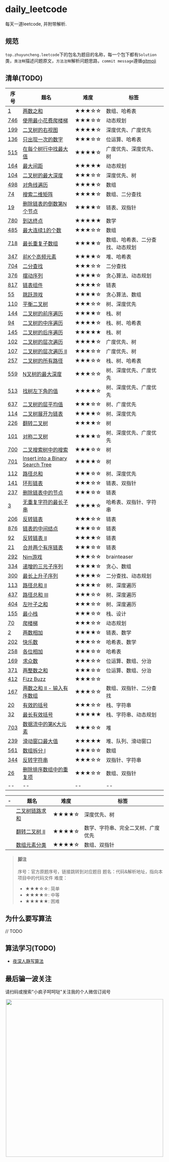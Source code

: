# daily_leetcode

每天一道leetcode, 并附带解析.

## 规范

`top.zhuyuncheng.leetcode`下的包名为题目的名称，每一个包下都有`Solution`类，`类注释`描述问题原文，`方法注释`解析问题思路，`commit message`遵循[gitmoji](https://gitmoji.carloscuesta.me/)

## 清单(TODO)

| 序号 | 题名 | 难度 | 标签 |
| ----- | ----- | ----- | ----- |
| [1](https://leetcode.com/problemset/all/?search=1) | [两数之和](https://github.com/zhuyuncheng/leetcode/blob/master/src/main/java/top/zhuyuncheng/leetcode/two_sum/Solution.java) | ★★★☆☆ | 数组、哈希表 |
| [746](https://leetcode.com/problemset/all/?search=746)  | [使用最小花费爬楼梯](https://github.com/zhuyuncheng/leetcode/blob/master/src/main/java/top/zhuyuncheng/leetcode/min_cost_climbing_stairs/Solution.java) | ★★★☆☆ | 动态规划 |
| [199](https://leetcode.com/problemset/all/?search=199)  | [二叉树的右视图](https://github.com/zhuyuncheng/leetcode/blob/master/src/main/java/top/zhuyuncheng/leetcode/binary_tree_right_side_view/Solution.java) | ★★★★☆ | 深度优先、广度优先 |
| [136](https://leetcode.com/problemset/all/?search=136)  | [只出现一次的数字](https://github.com/zhuyuncheng/leetcode/blob/master/src/main/java/top/zhuyuncheng/leetcode/single_number/Solution.java) | ★★★☆☆ | 位运算、哈希表 |
| [515](https://leetcode.com/problemset/all/?search=515)  | [在每个树行中找最大值](https://github.com/zhuyuncheng/leetcode/blob/master/src/main/java/top/zhuyuncheng/leetcode/find_largest_value_in_each_tree_row/Solution.java) | ★★★★☆ | 广度优先、深度优先、树 |
| [164](https://leetcode.com/problemset/all/?search=164)  | [最大间距](https://github.com/zhuyuncheng/leetcode/blob/master/src/main/java/top/zhuyuncheng/leetcode/maximum_gap/Solution.java) | ★★★★★ | 动态规划 |
| [104](https://leetcode.com/problemset/all/?search=104)  | [二叉树的最大深度](https://github.com/zhuyuncheng/leetcode/blob/master/src/main/java/top/zhuyuncheng/leetcode/maximum_depth_of_binary_tree/Solution.java) | ★★★☆☆ | 深度优先、树 |
| [498](https://leetcode.com/problemset/all/?search=498)  | [对角线遍历](https://github.com/zhuyuncheng/leetcode/blob/master/src/main/java/top/zhuyuncheng/leetcode/diagonal_traverse/Solution.java) | ★★★★☆ | 数组 |
| [74](https://leetcode.com/problemset/all/?search=74)  | [搜索二维矩阵](https://github.com/zhuyuncheng/leetcode/blob/master/src/main/java/top/zhuyuncheng/leetcode/search_a_2d_matrix/Solution.java) | ★★★★☆ | 数组、二分查找 |
| [19](https://leetcode.com/problemset/all/?search=19)  | [删除链表的倒数第N个节点](https://github.com/zhuyuncheng/leetcode/blob/master/src/main/java/top/zhuyuncheng/leetcode/remove_nth_node_from_end_of_list/Solution.java) | ★★★★☆ | 链表、双指针 |
| [780](https://leetcode.com/problemset/all/?search=780)  | [到达终点](https://github.com/zhuyuncheng/leetcode/blob/master/src/main/java/top/zhuyuncheng/leetcode/reaching_points/Solution.java) | ★★★★★ | 数学 |
| [485](https://leetcode.com/problemset/all/?search=485)  | [最大连续1的个数](https://github.com/zhuyuncheng/leetcode/blob/master/src/main/java/top/zhuyuncheng/leetcode/max_consecutive_ones/Solution.java) | ★★★☆☆ | 数组 |
| [718](https://leetcode.com/problemset/all/?search=718)  | [最长重复子数组](https://github.com/zhuyuncheng/leetcode/blob/master/src/main/java/top/zhuyuncheng/leetcode/maximum_length_of_repeated_subarray/Solution.java) | ★★★★☆ | 数组、哈希表、二分查找、动态规划 |
| [347](https://leetcode.com/problemset/all/?search=347)  | [前K个高频元素](https://github.com/zhuyuncheng/leetcode/blob/master/src/main/java/top/zhuyuncheng/leetcode/top_k_frequent_elements/Solution.java) | ★★★★☆ | 堆、哈希表 |
| [704](https://leetcode.com/problemset/all/?search=704)  | [二分查找](https://github.com/zhuyuncheng/leetcode/blob/master/src/main/java/top/zhuyuncheng/leetcode/binary_search/Solution.java) | ★★★☆☆ | 二分查找 |
| [376](https://leetcode.com/problemset/all/?search=376)  | [摆动序列](https://github.com/zhuyuncheng/leetcode/blob/master/src/main/java/top/zhuyuncheng/leetcode/wiggle_subsequence/Solution.java) | ★★★★☆ | 贪心算法、动态规划 |
| [817](https://leetcode.com/problemset/all/?search=817)  | [链表组件](https://github.com/zhuyuncheng/leetcode/blob/master/src/main/java/top/zhuyuncheng/leetcode/linked_list_components/Solution.java) | ★★★★☆ | 链表 |
| [55](https://leetcode.com/problemset/all/?search=55)  | [跳跃游戏](https://github.com/zhuyuncheng/leetcode/blob/master/src/main/java/top/zhuyuncheng/leetcode/jump_game/Solution.java) | ★★★★☆ | 贪心算法、数组 |
| [110](https://leetcode.com/problemset/all/?search=110)  | [平衡二叉树](https://github.com/zhuyuncheng/leetcode/blob/master/src/main/java/top/zhuyuncheng/leetcode/balanced_binary_tree/Solution.java) | ★★★☆☆ | 树、深度优先 |
| [144](https://leetcode.com/problemset/all/?search=144)  | [二叉树的前序遍历](https://github.com/zhuyuncheng/leetcode/blob/master/src/main/java/top/zhuyuncheng/leetcode/binary_tree_preorder_traversal/Solution.java) | ★★★★☆ | 栈、树 |
| [94](https://leetcode.com/problemset/all/?search=94)  | [二叉树的中序遍历](https://github.com/zhuyuncheng/leetcode/blob/master/src/main/java/top/zhuyuncheng/leetcode/binary_tree_inorder_traversal/Solution.java) | ★★★★☆ | 栈、树、哈希表 |
| [145](https://leetcode.com/problemset/all/?search=145)  | [二叉树的后序遍历](https://github.com/zhuyuncheng/leetcode/blob/master/src/main/java/top/zhuyuncheng/leetcode/binary_tree_postorder_traversal/Solution.java) | ★★★★★ | 栈、树 |
| [102](https://leetcode.com/problemset/all/?search=102)  | [二叉树的层次遍历](https://github.com/zhuyuncheng/leetcode/blob/master/src/main/java/top/zhuyuncheng/leetcode/binary_tree_level_order_traversal/Solution.java) | ★★★★☆ | 广度优先、树 |
| [107](https://leetcode.com/problemset/all/?search=107)  | [二叉树的层次遍历 II](https://github.com/zhuyuncheng/leetcode/blob/master/src/main/java/top/zhuyuncheng/leetcode/binary_tree_level_order_traversal_ii/Solution.java) | ★★★☆☆ | 广度优先、树 |
| [257](https://leetcode.com/problemset/all/?search=257)  | [二叉树的所有路径](https://github.com/zhuyuncheng/leetcode/blob/master/src/main/java/top/zhuyuncheng/leetcode/binary_tree_paths/Solution.java) | ★★★☆☆ | 栈、树、哈希表 |
| [559](https://leetcode.com/problemset/all/?search=559)  | [N叉树的最大深度](https://github.com/zhuyuncheng/leetcode/blob/master/src/main/java/top/zhuyuncheng/leetcode/maximum_depth_of_n_ary_tree/Solution.java) | ★★★☆☆ | 树、深度优先、广度优先 |
| [513](https://leetcode.com/problemset/all/?search=513)  | [找树左下角的值](https://github.com/zhuyuncheng/leetcode/blob/master/src/main/java/top/zhuyuncheng/leetcode/find_bottom_left_tree_value/Solution.java) | ★★★★☆ | 树、深度优先、广度优先 |
| [637](https://leetcode.com/problemset/all/?search=637)  | [二叉树的层平均值](https://github.com/zhuyuncheng/leetcode/blob/master/src/main/java/top/zhuyuncheng/leetcode/average_of_levels_in_binary_tree/Solution.java) | ★★★☆☆ | 树、广度优先 |
| [114](https://leetcode.com/problemset/all/?search=114)  | [二叉树展开为链表](https://github.com/zhuyuncheng/leetcode/blob/master/src/main/java/top/zhuyuncheng/leetcode/flatten_binary_tree_to_linked_list/Solution.java) | ★★★★☆ | 树、深度优先 |
| [226](https://leetcode.com/problemset/all/?search=226)  | [翻转二叉树](https://github.com/zhuyuncheng/leetcode/blob/master/src/main/java/top/zhuyuncheng/leetcode/invert_binary_tree/Solution.java) | ★★★★☆ | 树 |
| [101](https://leetcode.com/problemset/all/?search=101)  | [对称二叉树](https://github.com/zhuyuncheng/leetcode/blob/master/src/main/java/top/zhuyuncheng/leetcode/symmetric_tree/Solution.java) | ★★★★☆ | 树、深度优先、广度优先 |
| [700](https://leetcode.com/problemset/all/?search=700)  | [二叉搜索树中的搜索](https://github.com/zhuyuncheng/leetcode/blob/master/src/main/java/top/zhuyuncheng/leetcode/search_in_a_binary_search_tree/Solution.java) | ★★★☆☆ | 树 |
| [701](https://leetcode.com/problemset/all/?search=700)  | [Insert into a Binary Search Tree](https://github.com/zhuyuncheng/leetcode/blob/master/src/main/java/top/zhuyuncheng/leetcode/insert_into_a_binary_search_tree/Solution.java) | ★★★★☆ | 树 |
| [112](https://leetcode.com/problemset/all/?search=112)  | [路径总和](https://github.com/zhuyuncheng/leetcode/blob/master/src/main/java/top/zhuyuncheng/leetcode/path_sum/Solution.java) | ★★★☆☆ | 树、深度优先 |
| [141](https://leetcode.com/problemset/all/?search=141)  | [环形链表](https://github.com/zhuyuncheng/leetcode/blob/master/src/main/java/top/zhuyuncheng/leetcode/linked_list_cycle/Solution.java) | ★★★☆☆ | 链表、双指针 |
| [237](https://leetcode.com/problemset/all/?search=237)  | [删除链表中的节点](https://github.com/zhuyuncheng/leetcode/blob/master/src/main/java/top/zhuyuncheng/leetcode/delete_node_in_a_linked_list/Solution.java) | ★★★☆☆ | 链表 |
| [3](https://leetcode.com/problemset/all/?search=3)  | [无重复字符的最长子串](https://github.com/zhuyuncheng/leetcode/blob/master/src/main/java/top/zhuyuncheng/leetcode/longest_substring_without_repeating_characters/Solution.java) | ★★★★☆ | 哈希表、双指针、字符串 |
| [206](https://leetcode.com/problemset/all/?search=206)  | [反转链表](https://github.com/zhuyuncheng/leetcode/blob/master/src/main/java/top/zhuyuncheng/leetcode/reverse_linked_list/Solution.java) | ★★★☆☆ | 链表 |
| [876](https://leetcode.com/problemset/all/?search=876)  | [链表的中间结点](https://github.com/zhuyuncheng/leetcode/blob/master/src/main/java/top/zhuyuncheng/leetcode/middle_of_the_linked_list/Solution.java) | ★★★☆☆ | 链表 |
| [92](https://leetcode.com/problemset/all/?search=92)  | [反转链表 II](https://github.com/zhuyuncheng/leetcode/blob/master/src/main/java/top/zhuyuncheng/leetcode/reverse_linked_list_ii/Solution.java) | ★★★★☆ | 链表 |
| [21](https://leetcode.com/problemset/all/?search=21)  | [合并两个有序链表](https://github.com/zhuyuncheng/leetcode/blob/master/src/main/java/top/zhuyuncheng/leetcode/merge_two_sorted_lists/Solution.java) | ★★★☆☆ | 链表 |
| [292](https://leetcode.com/problemset/all/?search=292)  | [Nim游戏](https://github.com/zhuyuncheng/leetcode/blob/master/src/main/java/top/zhuyuncheng/leetcode/nim_game/Solution.java) | ★★★☆☆ | brainteaser |
| [334](https://leetcode.com/problemset/all/?search=334)  | [递增的三元子序列](https://github.com/zhuyuncheng/leetcode/blob/master/src/main/java/top/zhuyuncheng/leetcode/increasing_triplet_subsequence/Solution.java) | ★★★★☆ | 贪心、数组 |
| [300](https://leetcode.com/problemset/all/?search=300)  | [最长上升子序列](https://github.com/zhuyuncheng/leetcode/blob/master/src/main/java/top/zhuyuncheng/leetcode/longest_increasing_subsequence/Solution.java) | ★★★★☆ | 二分查找、动态规划 |
| [113](https://leetcode.com/problemset/all/?search=113)  | [路径总和 II](https://github.com/zhuyuncheng/leetcode/blob/master/src/main/java/top/zhuyuncheng/leetcode/path_sum_ii/Solution.java) | ★★★★☆ | 树、深度遍历 |
| [437](https://leetcode.com/problemset/all/?search=437)  | [路径总和 III](https://github.com/zhuyuncheng/leetcode/blob/master/src/main/java/top/zhuyuncheng/leetcode/path_sum_iii/Solution.java) | ★★★☆☆ | 树、深度遍历 |
| [404](https://leetcode.com/problemset/all/?search=404)  | [左叶子之和](https://github.com/zhuyuncheng/leetcode/blob/master/src/main/java/top/zhuyuncheng/leetcode/sum_of_left_leaves/Solution.java) | ★★★☆☆ | 树、深度遍历 |
| [155](https://leetcode.com/problemset/all/?search=155)  | [最小栈](https://github.com/zhuyuncheng/leetcode/blob/master/src/main/java/top/zhuyuncheng/leetcode/min_stack/Solution.java) | ★★★☆☆ | 栈、设计 |
| [70](https://leetcode.com/problemset/all/?search=70)  | [爬楼梯](https://github.com/zhuyuncheng/leetcode/blob/master/src/main/java/top/zhuyuncheng/leetcode/climbing_stairs/Solution.java) | ★★★☆☆ | 动态规划 |
| [2](https://leetcode.com/problemset/all/?search=2)  | [两数相加](https://github.com/zhuyuncheng/leetcode/blob/master/src/main/java/top/zhuyuncheng/leetcode/add_two_numbers/Solution.java) | ★★★★☆ | 链表、数学 |
| [202](https://leetcode.com/problemset/all/?search=202)  | [快乐数](https://github.com/zhuyuncheng/leetcode/blob/master/src/main/java/top/zhuyuncheng/leetcode/happy_number/Solution.java) | ★★★☆☆ | 哈希表、数学 |
| [258](https://leetcode.com/problemset/all/?search=258)  | [各位相加](https://github.com/zhuyuncheng/leetcode/blob/master/src/main/java/top/zhuyuncheng/leetcode/add_digits/Solution.java) | ★★★☆☆ | 哈希表 |
| [169](https://leetcode.com/problemset/all/?search=169)  | [求众数](https://github.com/zhuyuncheng/leetcode/blob/master/src/main/java/top/zhuyuncheng/leetcode/majority_element/Solution.java) | ★★★☆☆ | 位运算、数组、分治 |
| [371](https://leetcode.com/problemset/all/?search=371)  | [两整数之和](https://github.com/zhuyuncheng/leetcode/blob/master/src/main/java/top/zhuyuncheng/leetcode/sum_of_two_integers/Solution.java) | ★★★☆☆ | 位运算、数组、分治 |
| [412](https://leetcode.com/problemset/all/?search=412)  | [Fizz Buzz](https://github.com/zhuyuncheng/leetcode/blob/master/src/main/java/top/zhuyuncheng/leetcode/fizz_buzz/Solution.java) | ★★★☆☆ |  |
| [167](https://leetcode.com/problemset/all/?search=167)  | [两数之和 II - 输入有序数组](https://github.com/zhuyuncheng/leetcode/blob/master/src/main/java/top/zhuyuncheng/leetcode/two_sum_ii_input_array_is_sorted/Solution.java) | ★★★☆☆ | 数组、双指针、二分查找 |
| [20](https://leetcode.com/problemset/all/?search=20)  | [有效的括号](https://github.com/zhuyuncheng/leetcode/blob/master/src/main/java/top/zhuyuncheng/leetcode/valid_parentheses/Solution.java) | ★★★☆☆ | 栈、字符串 |
| [32](https://leetcode.com/problemset/all/?search=32)  | [最长有效括号](https://github.com/zhuyuncheng/leetcode/blob/master/src/main/java/top/zhuyuncheng/leetcode/longest_valid_parentheses/Solution.java) | ★★★★★ | 栈、字符串、动态规划 |
| [703](https://leetcode.com/problemset/all/?search=703)  | [数据流中的第K大元素](https://github.com/zhuyuncheng/leetcode/blob/master/src/main/java/top/zhuyuncheng/leetcode/kth_largest_element_in_a_stream/KthLargest.java) | ★★★☆☆ | 堆 |
| [239](https://leetcode.com/problemset/all/?search=239)  | [滑动窗口最大值](https://github.com/zhuyuncheng/leetcode/blob/master/src/main/java/top/zhuyuncheng/leetcode/sliding_window_maximum/Solution.java) | ★★★★★ | 堆、队列、滑动窗口 |
| [561](https://leetcode.com/problemset/all/?search=561)  | [数组拆分 I](https://github.com/zhuyuncheng/leetcode/blob/master/src/main/java/top/zhuyuncheng/leetcode/array_partition_i/Solution.java) | ★★★☆☆ | 数组 |
| [344](https://leetcode.com/problemset/all/?search=344)  | [反转字符串](https://github.com/zhuyuncheng/leetcode/blob/master/src/main/java/top/zhuyuncheng/leetcode/reverse_string/Solution.java) | ★★★☆☆ | 双指针、字符串 |
| [26](https://leetcode.com/problemset/all/?search=26)  | [删除排序数组中的重复项](https://github.com/zhuyuncheng/leetcode/blob/master/src/main/java/top/zhuyuncheng/leetcode/remove_duplicates_from_sorted_array/Solution.java) | ★★★☆☆ | 数组、双指针 |
| -- | -- | -- | -- |

| - | 题名 | 难度 | 标签 |
| ----- | ----- | ----- | ----- |
|  | [二叉树链路求和](https://github.com/zhuyuncheng/leetcode/blob/master/src/main/java/top/zhuyuncheng/leetcode/binary_tree_link/Solution.java) | ★★★★☆ | 深度优先、树 |
|  | [翻转二叉树 II](https://github.com/zhuyuncheng/leetcode/blob/master/src/main/java/top/zhuyuncheng/leetcode/invert_binary_tree_ii/Solution.java) | ★★★★☆ | 数学、字符串、完全二叉树、广度优先 |
|  | [数组元素分类](https://github.com/zhuyuncheng/leetcode/blob/master/src/main/java/top/zhuyuncheng/leetcode/classification_array/Solution.java) | ★★★★☆ | 数组、双指针 |
> #### 脚注
>
> 序号：官方原题序号，链接跳转到对应题目
> 题名：代码&解析地址，指向本项目中的代码文件
> 难度：
> - ★★★☆☆: 简单
> - ★★★★☆: 中等
> - ★★★★★: 困难

## 为什么要写算法

 // TODO

## 算法学习(TODO) 

- [夜深人静写算法](https://blog.csdn.net/whereisherofrom/article/category/7370637)

## 最后骗一波关注

请扫码或搜索"小疯子呵呵哒"关注我的个人微信订阅号
<div align=center>
  <img src="https://zhuyuncheng.top/assets/weChatQRCode/2.jpeg" width = "500"/>
</div>
